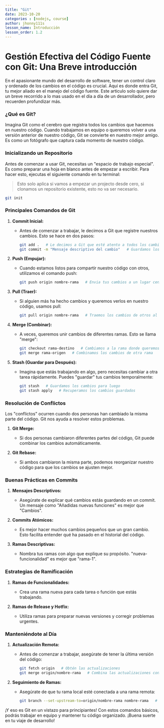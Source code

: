```yaml
---
title: "Git"
date: 2023-10-20
categories : [nodejs, course]
author: jhonny111s
lesson_name: Introducción
lesson_order: 1.2
---
```


# **Gestión Efectiva del Código Fuente con Git: Una Breve introducción**

En el apasionante mundo del desarrollo de software, tener un control claro y ordenado de los cambios en el código es crucial. Aquí es donde entra Git, tu mejor aliado en el manejo del código fuente. Este articulo solo quiere dar un breve recorrido a lo mas usado en el día a día de un desarrollador, pero recuerden profundizar más.

### ¿Qué es Git?

Imagina Git como el cerebro que registra todos los cambios que hacemos en nuestro código. Cuando trabajamos en equipo o queremos volver a una versión anterior de nuestro código, Git se convierte en nuestro mejor amigo. Es como un fotógrafo que captura cada momento de nuestro código.

### Inicializando un Repositorio

Antes de comenzar a usar Git, necesitas un "espacio de trabajo especial". Es como preparar una hoja en blanco antes de empezar a escribir. Para hacer esto, ejecutas el siguiente comando en tu terminal:

> Esto solo aplica si vamos a empezar un projecto desde cero, si clonamos un repositorio existente, esto no va ser necesario.


```bash
git init
```

### Principales Comandos de Git

1. **Commit Inicial:**
   - Antes de comenzar a trabajar, le decimos a Git que registre nuestros cambios. Esto se hace en dos pasos:
     ```bash
     git add .   # Le decimos a Git que esté atento a todos los cambios
     git commit -m "Mensaje descriptivo del cambio"   # Guardamos los cambios con un mensaje explicativo
     ```

2. **Push (Empujar):**
   - Cuando estamos listos para compartir nuestro código con otros, utilizamos el comando push:
     ```bash
     git push origin nombre-rama   # Envia tus cambios a un lugar centralizado (por lo general, en internet)
     ```

3. **Pull (Traer):**
   - Si alguien más ha hecho cambios y queremos verlos en nuestro código, usamos pull:
     ```bash
     git pull origin nombre-rama   # Traemos los cambios de otros al nuestro
     ```

4. **Merge (Combinar):**
   - A veces, queremos unir cambios de diferentes ramas. Esto se llama "merge":
     ```bash
     git checkout rama-destino   # Cambiamos a la rama donde queremos combinar
     git merge rama-origen   # Combinamos los cambios de otra rama
     ```

5. **Stash (Guardar para Después):**
   - Imagina que estás trabajando en algo, pero necesitas cambiar a otra tarea rápidamente. Puedes "guardar" tus cambios temporalmente:
     ```bash
     git stash   # Guardamos los cambios para luego
     git stash apply   # Recuperamos los cambios guardados
     ```

### Resolución de Conflictos

Los "conflictos" ocurren cuando dos personas han cambiado la misma parte del código. Git nos ayuda a resolver estos problemas.

1. **Git Merge:**
   - Si dos personas cambiaron diferentes partes del código, Git puede combinar los cambios automáticamente.

2. **Git Rebase:**
   - Si ambos cambiaron la misma parte, podemos reorganizar nuestro código para que los cambios se ajusten mejor.

### Buenas Prácticas en Commits

1. **Mensajes Descriptivos:**
   - Asegúrate de explicar qué cambios estás guardando en un commit. Un mensaje como "Añadidas nuevas funciones" es mejor que "Cambios".

2. **Commits Atómicos:**
   - Es mejor hacer muchos cambios pequeños que un gran cambio. Esto facilita entender qué ha pasado en el historial del código.

3. **Ramas Descriptivas:**
   - Nombra tus ramas con algo que explique su propósito. "nueva-funcionalidad" es mejor que "rama-1".

### Estrategias de Ramificación

1. **Ramas de Funcionalidades:**
   - Crea una rama nueva para cada tarea o función que estás trabajando.

2. **Ramas de Release y Hotfix:**
   - Utiliza ramas para preparar nuevas versiones y corregir problemas urgentes.

### Manteniéndote al Día

1. **Actualización Remota:**
   - Antes de comenzar a trabajar, asegúrate de tener la última versión del código:
     ```bash
     git fetch origin   # Obtén las actualizaciones
     git merge origin/nombre-rama   # Combina las actualizaciones con tu código
     ```

2. **Seguimiento de Ramas:**
   - Asegúrate de que tu rama local esté conectada a una rama remota:
     ```bash
     git branch --set-upstream-to=origin/nombre-rama nombre-rama   # Conecta tu rama local a una rama remota
     ```

¡Y eso es Git en un vistazo para principiantes! Con estos comandos básicos, podrás trabajar en equipo y mantener tu código organizado. ¡Buena suerte en tu viaje de desarrollo!